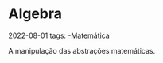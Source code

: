 # Algebra
2022-08-01
tags: [-Matemática](../-Matemática.md)

A manipulação das abstrações matemáticas.
